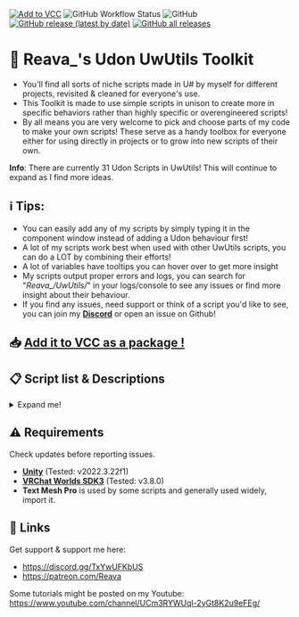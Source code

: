 
<div align=left>
  <a href="https://reava.github.io/UwUtils/"><img alt="Add to VCC" src="https://github.com/user-attachments/assets/33d583a7-4f7f-426a-901a-1581bd98001e"></a>
  <img alt="GitHub Workflow Status" src="https://img.shields.io/github/actions/workflow/status/reava/UwUtils/release.yml?style=for-the-badge">
  <img alt="GitHub" src="https://img.shields.io/github/license/Reava/UwUtils?color=blue&style=for-the-badge">
  <a href="https://github.com/Reava/UwUtils/releases/latest/"><img alt="GitHub release (latest by date)" src="https://img.shields.io/github/v/release/reava/UwUtils?logo=unity&style=for-the-badge"></a>
  <a href="https://github.com/Reava/UwUtils/releases/latest/"><img alt="GitHub all releases" src="https://img.shields.io/github/downloads/reava/UwUtils/total?color=blue&style=for-the-badge"></a>
</div>

# 🧰 Reava_'s Udon UwUtils Toolkit

* You'll find all sorts of niche scripts made in U# by myself for different projects, revisited & cleaned for everyone's use.
* This Toolkit is made to use simple scripts in unison to create more in specific behaviors rather than highly specific or overengineered scripts!
* By all means you are very welcome to pick and choose parts of my code to make your own scripts! These serve as a handy toolbox for everyone either for using directly in projects or to grow into new scripts of their own.

**Info**: There are currently 31 Udon Scripts in UwUtils! This will continue to expand as I find more ideas.

## ℹ️ **Tips**: 
- You can easily add any of my scripts by simply typing it in the component window instead of adding a Udon behaviour first!
- A lot of my scripts work best when used with other UwUtils scripts, you can do a LOT by combining their efforts!
- A lot of variables have tooltips you can hover over to get more insight
- My scripts output proper errors and logs, you can search for "*Reava_/UwUtils/*" in your logs/console to see any issues or find more insight about their behaviour.
- If you find any issues, need support or think of a script you'd like to see, you can join my **[Discord](https://discord.gg/TxYwUFKbUS)** or open an issue on Github!

## 📥 <a href="https://reava.github.io/UwUtils/">Add it to VCC as a package !</a>

## 📋 **Script list & Descriptions**
<details>
<Summary>Expand me!</summary>

- **[Player Teleporter](https://github.com/Reava/ReavaUwUtils/blob/main/Runtime/Scripts/PlayerTeleporter.cs)**:
Literally just TPs you on interact, that's it.
- **[Objects Toggle](https://github.com/Reava/ReavaUwUtils/blob/main/Runtime/Scripts/ObjectsToggle.cs)**:
Toggles the state of an array of GameObjects & is persistence ready!
- **[Object State Setter](https://github.com/Reava/ReavaUwUtils/blob/main/Runtime/Scripts/ObjectStateSetter.cs)**:
On interact, sets the state of an array of gameObjects. Does NOT revert once triggered again, it SETS the state and is NOT synced. (Events: _Invert to do the opposite, _Switch to swap all states)
- **[Tag Assigner](https://github.com/Reava/ReavaUwUtils/blob/main/Runtime/Scripts/TagAssigner.cs)**:
Functions as a whitelist with functions, assigns a Tag to anyone who matches their username to the user Array of the behavior on world join. Local, allows toggling specific objects if user matches. Has a toggle to empower the user if they just created the instance regardless of whitelist matching. Supports adding users on the go and loading a remote string for updating the whitelist without updating the world!
- **[Tag TP](https://github.com/Reava/ReavaUwUtils/blob/main/Runtime/Scripts/TagTP.cs)**:
If you got the correct Tag to your name on interact with the behavior, teleports you to the target, if not, teleports you to the second target (or doesn't if empty / disabled)
- **[ReflectionProbeController](https://github.com/Reava/ReavaUwUtils/blob/main/Runtime/Scripts/ReflectionProbeController.cs)**:
RelfectionProbes are cool! make them real time, scripted and add this script to change the frequency they refresh at ! Use ToggleLoop() to toggle if it refreshes in a loop or stops until enabled again
- **[Spinny](https://github.com/Reava/ReavaUwUtils/blob/main/Runtime/Scripts/Spinny.cs)**:
A script to rotate things on any axis, at any speed, and even at weird update speeds (like 30 degrees but only once a second). You should do that with animators, but this might be useful idk.
- **[Unity Fog Toggle](https://github.com/Reava/ReavaUwUtils/blob/main/Runtime/Scripts/UnityFogToggle.cs)**:
Just an interact toggle that toggles ON/OFF Unity's fog... that's it. Call it with a trigger or a UI button, it'll work.
- **[Scene Initializer](https://github.com/Reava/ReavaUwUtils/blob/main/Runtime/Scripts/SceneInitializer.cs)**:
Want to have things enabled for the first few seconds an user enters your world then disable ? the opposite ? both ? Just use that, ezpz
- **[tag Setter](https://github.com/Reava/ReavaUwUtils/blob/main/Runtime/Scripts/tagSetter.cs)**:
Set a pre determined tag to the local user on interact. that's it.
- **[Tag Debugger](https://github.com/Reava/ReavaUwUtils/blob/main/Runtime/Scripts/TagDebugger.cs)**:
Handy tool to display the local user's tag and output it to the debugLogs or text (Compatible with UnityUI, TMP & TMP GUI), updates on Interact & on Start.
- **[Tag Array TP](https://github.com/Reava/ReavaUwUtils/blob/main/Runtime/Scripts/TagArrayTP.cs)**:
Have a lot of tags & want each one to TP the user to a different spot ? Well... this does it all for ya! Even has a fallback target when the user doesn't have a tag (can be disabled to disallow TPing when no matching ranks are found)
- **[Event Relay](https://github.com/Reava/ReavaUwUtils/blob/main/Runtime/Scripts/EventRelay.cs)**:
Wanna use a button to push another button ? Do the same as UI can do ? Yup, just type the event name (like "\_interact"), if you want a delay or not & for how many seconds.... and you're good to go! You can also check the state of another object to ignore the delay if that object is on / off. Will support UdonBehavior Arrays on for the UdonSharp1.0 update soon
- **[Udon Keybinds](https://github.com/Reava/ReavaUwUtils/blob/main/Runtime/Scripts/UdonKeybinds.cs)**:
Send an event call to 6 different udon behaviors based on keybinds, serves either for RollTheRed's Camera System or as a code template. Press CTRL + 1 to 6 to trigger changes. CTRL + 0 to toggle keybinds ON/OFF, defaults to ON unless changed. Will support UdonBehavior Arrays on for the UdonSharp1.0 update soon
- **[Animator Driver](https://github.com/Reava/ReavaUwUtils/blob/main/Runtime/Scripts/AnimatorDriver.cs)**:
Inverts a boolean on an animator on interact... and that's it (Persistence ready!)
- **[Trigger Zone Relay](https://github.com/Reava/ReavaUwUtils/blob/main/Runtime/Scripts/TriggerZoneRelay.cs)**:
Assign trigger colliders, and assign an Udon Behavior to send an event to either on Enter or Exit, super simple stuff! Supports UdonBehaviorArrays for U# 1.x version of the scripts.
- **[Playercount To Animator](https://github.com/Reava/ReavaUwUtils/blob/main/Runtime/Scripts/PlayercountToAnimator.cs)**:
Enables driving an Animator's parameter (one parameter per Behavior, multiple Animators at once supported) between two values (Min/Max) depending on the player count in the instance. Can set the player count cap to reach max value.
- **[Join Bell](https://github.com/Reava/ReavaUwUtils/blob/main/Runtime/Scripts/JoinBell.cs)**:
Pretty straightforward, just tap in an AudioSource & a clip for Join/Leave and enjoy (bell sound can be toggled by UI or eventRelay using "_JoinToggle" event)
- **[Toggle Canvas](https://github.com/Reava/ReavaUwUtils/blob/main/Runtime/Scripts/ToggleCanvas.cs)**:
Same as iState, but for Canvas components
- **[MeshRenderer Swapper](https://github.com/Reava/ReavaUwUtils/blob/main/Runtime/Scripts/MeshRendererSwapper.cs)**:
Enables swapping between two Groups of Mesh Renderers at runtime, setting between 1 & 2 as default, and which group by default on Quest. practical for optimization toggles. Supports events (_switchGroup, _enableOne, _enableTwo)
- **[Instance Creator Relay](https://github.com/Reava/ReavaUwUtils/blob/main/Runtime/Scripts/InstanceCreatorRelay.cs)**:
Sends a custom event of your choice to Udon Behaviors if the local user just created the instance
- **[Fading TP](https://github.com/Reava/ReavaUwUtils/tree/main/FadingTP)**:
A small prefab that allows you to setup an infinite amount of teleports with Fade In/Out blackout effects! (Can change the fade speed per door, super lightweight)
- **[Spawn Fade](https://github.com/Reava/ReavaUwUtils/tree/main/SpawnFade)**:
A small prefab for fading into a world when you join, can toggle to also fade in when respawning! (Toggleable on runtime, can change the fade speed)
- **[Remote String To Text](https://github.com/Reava/ReavaUwUtils/blob/main/Runtime/Scripts/RemoteStringToText.cs)**:
Allows loading a remote string from a URL and output to an array, or any type of text field (feel free to use as a code base for your own use!)
- **[Sequencial Toggle](https://github.com/Reava/ReavaUwUtils/blob/main/Runtime/Scripts/.cs)**:
Toggles a set of objects in sequential order, can send a different event to toggle it completely and keep progress, interact to go through it.
- **[Advanced UI Toggle](https://github.com/Reava/ReavaUwUtils/blob/main/Runtime/Scripts/AdvancedUIToggle.cs)**:
All the things done around a toggle packed in a single behavior, can be used with a UI button, physical event button or actual UI button to change anything Ui related + sound feedback, all toggleable.
- **[Collectible](https://github.com/Reava/ReavaUwUtils/blob/main/Runtime/Scripts/Collectible.cs)**:
WHen interacted with, can send a value to the [Collection System](https://github.com/Reava/ReavaUwUtils/blob/main/Runtime/Scripts/CollectionSystem.cs) to add to the balance of it
- **[Collection System](https://github.com/Reava/ReavaUwUtils/blob/main/Runtime/Scripts/CollectionSystem.cs)**:
The brain that receives events from [Collectibles](https://github.com/Reava/ReavaUwUtils/blob/main/Runtime/Scripts/Collectible.cs) and adds up all the values received, can output to mulitple text displays
- **[Multi UI Toggle Manager](https://github.com/Reava/ReavaUwUtils/blob/main/Runtime/Scripts/MultiUIToggleManager.cs)**:
Links any number of toggles together and allows any of them to control the rest of them, and update a script when a new value is received, allowing to control a single script with multiple toggles for example.
- **[Multi UI Slider Manager](https://github.com/Reava/ReavaUwUtils/blob/main/Runtime/Scripts/MultiUISliderManager.cs)**:
Links any number of sliders together and allows any of them to control the rest of them, and update a script when a new value is received, allowing to control a single thing with multiple sliders.
- **[PostProcessing Controller](https://github.com/Reava/ReavaUwUtils/blob/main/Runtime/Scripts/PostProcessingController.cs)**:
Controls the post processing weight based on a slider or [Slider Manager](https://github.com/Reava/ReavaUwUtils/blob/main/Runtime/Scripts/MultiUISliderManager.cs) for multiple sliders controlling the same value.
- **[Instance Time Actions] > NOT READY <**
Enables performing actions based on Instance Time (segmented), synced for late joiners.

</details>

## ⚠️ **Requirements**
Check updates before reporting issues.

- **[Unity](https://docs.vrchat.com/docs/current-unity-version)** (Tested: v2022.3.22f1)
- **[VRChat Worlds SDK3](https://vrchat.com/home/download)** (Tested: v3.8.0)
- **Text Mesh Pro** is used by some scripts and generally used widely, import it.

## 🔗 **Links**
Get support & support me here:
- https://discord.gg/TxYwUFKbUS
- https://patreon.com/Reava

Some tutorials might be posted on my Youtube: https://www.youtube.com/channel/UCm3RYWUql-2yGt8K2u9eFEg/
